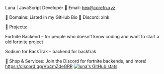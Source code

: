 Luna | JavaScript Developer
🔹 Email: hex@corefn.xyz 

🔹 Domains: Listed in my GitHub Bio 🔹 Discord: xlnk


🚀 Projects:

Fortnite Backend – for people who doesn't know coding and want to start a old fortnite project

Sodium for BackTrak – backend for backtrak

🛒 Shop & Services: Join the Discord for  fortnite backends, and more!
https://discord.gg/Vb4mZdeGRR
[![luna's GitHub stats](https://github-readme-stats.vercel.app/api?username=hexlunapng)](https://github.com/anuraghazra/github-readme-stats)
